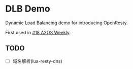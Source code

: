 # DLB Demo

Dynamic Load Balancing demo for introducing OpenResty.

First used in [#18 A2OS Weekly](https://github.com/NUAA-Open-Source/weekly/issues/7).


## TODO

- [ ] 域名解析(lua-resty-dns)

